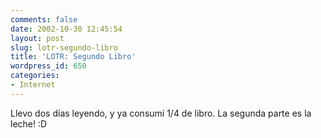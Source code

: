 ```yaml
---
comments: false
date: 2002-10-30 12:45:54
layout: post
slug: lotr-segundo-libro
title: 'LOTR: Segundo Libro'
wordpress_id: 650
categories:
- Internet
---
```


Llevo dos días leyendo, y ya consumí 1/4 de libro. La segunda parte es la leche! :D




 
